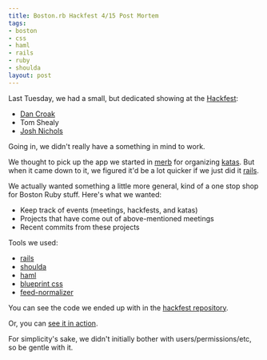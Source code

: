 ```yaml
--- 
title: Boston.rb Hackfest 4/15 Post Mortem
tags: 
- boston
- css
- haml
- rails
- ruby
- shoulda
layout: post
---
```


Last Tuesday, we had a small, but dedicated showing at the [Hackfest](http://upcoming.yahoo.com/event/473163/):

 * [Dan Croak](http://dancroak.com)
 * Tom  Shealy
 * [Josh Nichols](http://technicalpickles.com)

Going in, we didn't really have a something in mind to work.

We thought to pick up the app we started in [merb](http://www.merbivore.com/) for organizing [katas](http://groups.google.com/group/boston-rubygroup/browse_thread/thread/3fb314df0344cb4b/6a8fb0b6df1d2c7b?lnk=gst&q=kata#6a8fb0b6df1d2c7b). But when it came down to it, we figured it'd be a lot quicker if we just did it [rails](http://rubyonrails.org/).

We actually wanted something a little more general, kind of a one stop shop for Boston Ruby stuff. Here's what we wanted:

 * Keep track of events (meetings, hackfests, and katas)
 * Projects that have come out of above-mentioned meetings
 * Recent commits from these projects
 
Tools we used:

 * [rails](http://rubyonrails.org/)
 * [shoulda](http://thoughtbot.com/projects/shoulda)
 * [haml](http://haml.hamptoncatlin.com/)
 * [blueprint css](http://code.google.com/p/blueprintcss/)
 * [feed-normalizer](http://code.google.com/p/feed-normalizer/)

You can see the code we ended up with in the [hackfest repository](https://svn.thoughtbot.com/hackfest/boston_rb).

Or, you can [see it in action](http://bostonrb.org).

For simplicity's sake, we didn't initially bother with users/permissions/etc, so be gentle with it.
